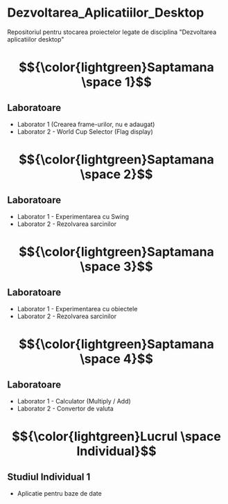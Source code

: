 # Dezvoltarea_Aplicatiilor_Desktop
Repositoriul pentru stocarea proiectelor legate de disciplina "Dezvoltarea aplicatiilor desktop"
#
# $${\color{lightgreen}Saptamana \space 1}$$
  ## Laboratoare
  - Laborator 1 (Crearea frame-urilor, nu e adaugat)
  - Laborator 2 - World Cup Selector (Flag display)
#
# $${\color{lightgreen}Saptamana \space 2}$$
  ## Laboratoare
  - Laborator 1 - Experimentarea cu Swing
  - Laborator 2 - Rezolvarea sarcinilor
#
# $${\color{lightgreen}Saptamana \space 3}$$
  ## Laboratoare
  - Laborator 1 - Experimentarea cu obiectele
  - Laborator 2 - Rezolvarea sarcinilor
#
# $${\color{lightgreen}Saptamana \space 4}$$
  ## Laboratoare
  - Laborator 1 - Calculator (Multiply / Add)
  - Laborator 2 - Convertor de valuta
#
# $${\color{lightgreen}Lucrul \space Individual}$$
  ## Studiul Individual 1
  - Aplicatie pentru baze de date
